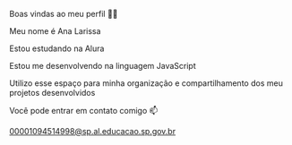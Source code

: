 Boas vindas ao meu perfil 💙💙

Meu nome é Ana Larissa

Estou estudando na Alura

Estou me desenvolvendo na linguagem JavaScript

Utilizo esse espaço para minha organização e compartilhamento dos meu projetos desenvolvidos

Você pode entrar em contato comigo 📫

00001094514998@sp.al.educacao.sp.gov.br

